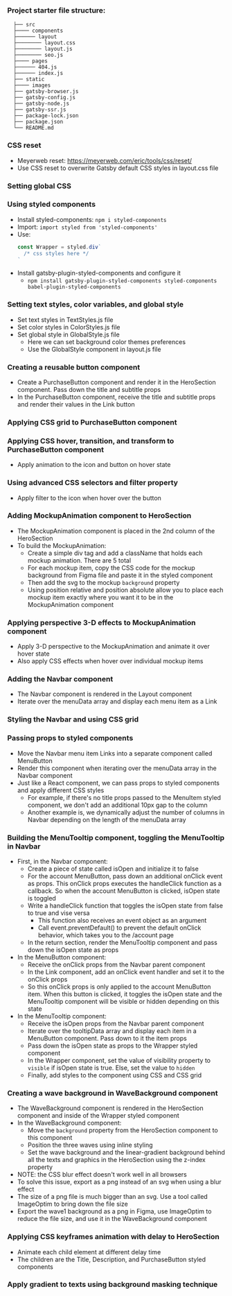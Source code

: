 ### Project starter file structure:
```
  ├── src
  ├──── components
  ├────── layout
  ├──────── layout.css
  ├──────── layout.js
  ├──────── seo.js
  ├──── pages
  ├────── 404.js
  ├────── index.js
  ├── static
  ├──── images
  ├── gatsby-browser.js
  ├── gatsby-config.js
  ├── gatsby-node.js
  ├── gatsby-ssr.js
  ├── package-lock.json
  ├── package.json
  └── README.md
```

### CSS reset
- Meyerweb reset: https://meyerweb.com/eric/tools/css/reset/
- Use CSS reset to overwrite Gatsby default CSS styles in layout.css file

### Setting global CSS

### Using styled components
- Install styled-components: `npm i styled-components`
- Import: `import styled from 'styled-components'`
- Use:
  ``` js
  const Wrapper = styled.div`
    /* css styles here */
  `
  ```
- Install gatsby-plugin-styled-components and configure it
  - `npm install gatsby-plugin-styled-components styled-components babel-plugin-styled-components`

### Setting text styles, color variables, and global style
- Set text styles in TextStyles.js file
- Set color styles in ColorStyles.js file
- Set global style in GlobalStyle.js file
  - Here we can set background color themes preferences
  - Use the GlobalStyle component in layout.js file

### Creating a reusable button component
- Create a PurchaseButton component and render it in the HeroSection component. Pass down the title and subtitle props
- In the PurchaseButton component, receive the title and subtitle props and render their values in the Link button

### Applying CSS grid to PurchaseButton component

### Applying CSS hover, transition, and transform to PurchaseButton component
- Apply animation to the icon and button on hover state

### Using advanced CSS selectors and filter property
- Apply filter to the icon when hover over the button

### Adding MockupAnimation component to HeroSection
- The MockupAnimation component is placed in the 2nd column of the HeroSection
- To build the MockupAnimation:
  - Create a simple div tag and add a className that holds each mockup animation. There are 5 total
  - For each mockup item, copy the CSS code for the mockup background from Figma file and paste it in the styled component
  - Then add the svg to the mockup `background` property
  - Using position relative and position absolute allow you to place each mockup item exactly where you want it to be in the MockupAnimation component

### Applying perspective 3-D effects to MockupAnimation component
- Apply 3-D perspective to the MockupAnimation and animate it over hover state
- Also apply CSS effects when hover over individual mockup items

### Adding the Navbar component
- The Navbar component is rendered in the Layout component
- Iterate over the menuData array and display each menu item as a Link

### Styling the Navbar and using CSS grid

### Passing props to styled components
- Move the Navbar menu item Links into a separate component called MenuButton
- Render this component when iterating over the menuData array in the Navbar component
- Just like a React component, we can pass props to styled components and apply different CSS styles
  - For example, if there's no title props passed to the MenuItem styled component, we don't add an additional 10px gap to the column
  - Another example is, we dynamically adjust the number of columns in Navbar depending on the length of the menuData array

### Building the MenuTooltip component, toggling the MenuTooltip in Navbar
- First, in the Navbar component:
  - Create a piece of state called isOpen and initialize it to false
  - For the account MenuButton, pass down an additional onClick event as props. This onClick props executes the handleClick function as a callback. So when the account MenuButton is clicked, isOpen state is toggled
  - Write a handleClick function that toggles the isOpen state from false to true and vise versa
    - This function also receives an event object as an argument
    - Call event.preventDefault() to prevent the default onClick behavior, which takes you to the /account page
  - In the return section, render the MenuTooltip component and pass down the isOpen state as props
- In the MenuButton component:
  - Receive the onClick props from the Navbar parent component
  - In the Link component, add an onClick event handler and set it to the onClick props
  - So this onClick props is only applied to the account MenuButton item. When this button is clicked, it toggles the isOpen state and the MenuTooltip component will be visible or hidden depending on this state
- In the MenuTooltip component:
  - Receive the isOpen props from the Navbar parent component
  - Iterate over the tooltipData array and display each item in a MenuButton component. Pass down to it the item props
  - Pass down the isOpen state as props to the Wrapper styled component
  - In the Wrapper component, set the value of visibility property to `visible` if isOpen state is true. Else, set the value to `hidden`
  - Finally, add styles to the component using CSS and CSS grid

### Creating a wave background in WaveBackground component
- The WaveBackground component is rendered in the HeroSection component and inside of the Wrapper styled component
- In the WaveBackground component:
  - Move the `background` property from the HeroSection component to this component
  - Position the three waves using inline styling
  - Set the wave background and the linear-gradient background behind all the texts and graphics in the HeroSection using the z-index property
- NOTE: the CSS blur effect doesn't work well in all browsers
- To solve this issue, export as a png instead of an svg when using a blur effect
- The size of a png file is much bigger than an svg. Use a tool called ImageOptim to bring down the file size
- Export the wave1 background as a png in Figma, use ImageOptim to reduce the file size, and use it in the WaveBackground component

### Applying CSS keyframes animation with delay to HeroSection
- Animate each child element at different delay time
- The children are the Title, Description, and PurchaseButton styled components

### Apply gradient to texts using background masking technique